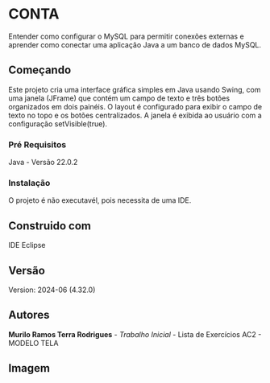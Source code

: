 # CONTA

Entender como configurar o MySQL para permitir conexões externas e aprender como conectar uma aplicação Java a um banco de dados MySQL.

## Começando
Este projeto cria uma interface gráfica simples em Java usando Swing, com uma janela (JFrame) que contém um campo de texto e três botões organizados em dois painéis.
O layout é configurado para exibir o campo de texto no topo e os botões centralizados. A janela é exibida ao usuário com a configuração setVisible(true).

### Pré Requisitos

Java - Versão 22.0.2

### Instalação

O projeto é não executavél, pois necessita de uma IDE.

## Construido com 

IDE Eclipse

## Versão 

Version: 2024-06 (4.32.0)

## Autores 

**Murilo Ramos Terra Rodrigues** - *Trabalho Inicial* - Lista de Exercícios AC2 - MODELO TELA

## Imagem


